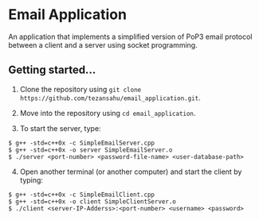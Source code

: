 # Email Application

An application that implements a simplified version of PoP3 email protocol between a client and a server using socket programming.

## Getting started...

1. Clone the repository using `git clone https://github.com/tezansahu/email_application.git`.

2. Move into the repository using `cd email_application`.

3. To start the server, type:

```console
$ g++ -std=c++0x -c SimpleEmailServer.cpp
$ g++ -std=c++0x -o server SimpleEmailServer.o
$ ./server <port-number> <password-file-name> <user-database-path>
```

4. Open another terminal (or another computer) and start the client by typing:

```console
$ g++ -std=c++0x -c SimpleEmailClient.cpp
$ g++ -std=c++0x -o client SimpleClientServer.o
$ ./client <server-IP-Adderss>:<port-number> <username> <password>
```

